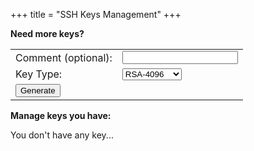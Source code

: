 +++
title = "SSH Keys Management"
+++
<script src="/js/api.js" defer> </script>
<script src="/js/keys.js" defer> </script>

**Need more keys?**
<table>
    <tbody>
        <tr>
            <td>Comment&nbsp;(optional):</td>
            <td><input id="key-comment" type="text"" /></td>
        </tr>
        <tr>
            <td>Key Type:</td>
            <td>
                <select id="key-type">
                    <option value="rsa-2048">RSA-2048</option>
                    <option value="rsa-4096" selected="true">RSA-4096</option>
                    <option value="ecdsa-256">ECDSA-256</option>
                    <option value="ecdsa-384">ECDSA-384</option>
                    <option value="ecdsa-521">ECDSA-521</option>
                    <option value="ed25519">Ed25519</option>
                </select>
            </td>
        </tr>
        <tr>
            <td><input type="button" value="Generate" onclick="tproxy.Ui(GenKey)"/></td>
        </tr>
    <tbody>
</table>

**Manage keys you have:**
<div id="nokeys">You don't have any key...</div>
<table>
    <tbody id="tbody">
        <tr id="template" hidden><td>
	    <fieldset><legend><div id="add.keytag"></div></legend>
		<table>
		    <tbody>
			<tr>
			    <td colspan=3>
				<div style="overflow:hidden;height:0em">
				    <textarea style="height:0;border:none;border-spacing:0" rows=1 cols=72 readonly></textarea>
				</div>
			    </td>
			</tr>
			<tr>
			    <td><div style="padding-right:3em">Created:</div></td>
			    <td><div id="add.ctime"/></td>
			</tr>
			<tr>
			    <td>Comment:</td>
			    <td>
			        <input id="add.comment" type="text"/>
				<input id="add.sendcomment" type="button" value="Update"/>
			    </td>
			</tr>
			<tr>
			    <td>Key Type:</td>
			    <td><div id="add.type"/></td>
			</tr>
		    </tbody>
		</table>
		    <table>
			<tbody>
			<tr>
			    <td>
				<details>
				    <summary>**Fingerprints**</summary>
					<table>
					    <tbody>
						<tr>
						    <td>SHA-256</td><td>
						    <div id="add.sha256"/></td>
						</tr>
						<tr>
						    <td>MD5</td><td>
						    <div id="add.md5"/></td>
						</tr>
					    </tbody>
					</table>
				</details>
			    </td>
			</tr>
			<tr>
			    <td>
				<details>
				    <summary>**Public Key**</summary>
				    <table>
					<tbody>
					    <tr><td>
						Add it into the the **$HOME/.ssh/authorized_keys** file at the server:
					    </td></tr>
					    <tr><td>
						<textarea id="add.pubkey" style="overflow:auto;resize:none" rows=3 cols=70 readonly></textarea>
					    </td></tr>
					    <tr><td>
						<input id="add.pub-copy" type="button" value="Copy to Clipboard"/>
						<input id="add.pub-save" type="button" value="Download As a File"/>
					    </td></tr>
					</tbody>
				    </table>
				</details>
			    </td>
			</tr>
			<tr>
			    <td>
				<input id="add.enable" type="checkbox"/>
				Enable this key
				<input id="add.delete" type="checkbox"/>
				Delete this Key
				<input id="add.confirm-delete" type="button" value="Confirm Delete" hidden/>
			    </td>
			</tr>
		    </tbody>
		</table>
	    </fieldset>
        </td></tr>
    </tbody>
</table>

[comment]: # (vim:ts=8:sw=4:et)
